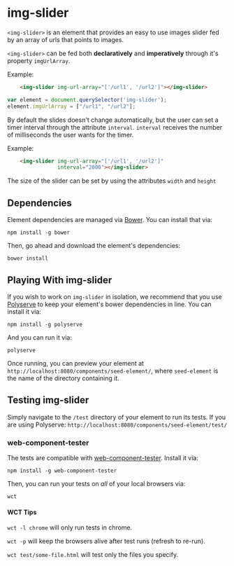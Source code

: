 # img-slider

`<img-slider>` is an element that provides an easy to use images slider fed by an array of urls that
points to images.

`<img-slider>` can be fed both **declaratively** and **imperatively** through it's property `imgUrlArray`.

Example:
```html
    <img-slider img-url-array="['/url1', '/url2']"></img-slider>
```

```javascript
var element = document.querySelector('img-slider');
element.imgUrlArray = ["/url1", "/url2"];
```

By default the slides doesn't change automatically, but the user can set a timer interval through the attribute
`interval`. `interval` receives the number of milliseconds the user wants for the timer.

Example:

```html
    <img-slider img-url-array="['/url1', '/url2']"
                interval="2000"></img-slider>
```

The size of the slider can be set by using the attributes `width` and `height`

## Dependencies

Element dependencies are managed via [Bower](http://bower.io/). You can
install that via:

    npm install -g bower

Then, go ahead and download the element's dependencies:

    bower install


## Playing With img-slider

If you wish to work on `img-slider` in isolation, we recommend that you use
[Polyserve](https://github.com/PolymerLabs/polyserve) to keep your element's
bower dependencies in line. You can install it via:

    npm install -g polyserve

And you can run it via:

    polyserve

Once running, you can preview your element at
`http://localhost:8080/components/seed-element/`, where `seed-element` is the name of the directory containing it.


## Testing img-slider

Simply navigate to the `/test` directory of your element to run its tests. If
you are using Polyserve: `http://localhost:8080/components/seed-element/test/`

### web-component-tester

The tests are compatible with [web-component-tester](https://github.com/Polymer/web-component-tester).
Install it via:

    npm install -g web-component-tester

Then, you can run your tests on _all_ of your local browsers via:

    wct

#### WCT Tips

`wct -l chrome` will only run tests in chrome.

`wct -p` will keep the browsers alive after test runs (refresh to re-run).

`wct test/some-file.html` will test only the files you specify.

